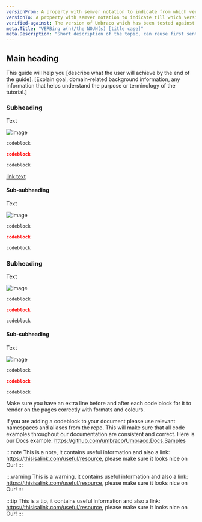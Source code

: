```yaml
---
versionFrom: A property with semver notation to indicate from which version this article is valid 
versionTo: A property with semver notation to indicate till which version this article is valid
verified-against: The version of Umbraco which has been tested against or the latest version
meta.Title: "VERBing a(n)/the NOUN(s) [title case]"
meta.Description: "Short description of the topic, can reuse first sentence, max 300 characters"
---
```


## Main heading
This guide will help you [describe what the user will achieve by the end of the guide]. [Explain goal, domain-related background information, any information that helps understand the purpose or terminology of the tutorial.]


### Subheading

Text

![image](image/imagename)

```csharp
codeblock
```

```json
codeblock
```

```xml
codeblock
```

[link text](https://yourlink.com)


#### Sub-subheading

Text

![image](image/imagename)

```csharp
codeblock
```

```json
codeblock
```

```xml
codeblock
```

### Subheading

Text

![image](image/imagename)

```csharp
codeblock
```

```json
codeblock
```

```xml
codeblock
```

#### Sub-subheading

Text

![image](image/imagename)

```csharp
codeblock
```

```json
codeblock
```

```xml
codeblock
```

Make sure you have an extra line before and after each code block for it to render on the pages correctly with formats and colours.

If you are adding a codeblock to your document please use relevant namespaces and aliases from the repo. This will make sure that all code examples throughout our documentation are consistent and correct.
Here is our Docs example: https://github.com/umbraco/Umbraco.Docs.Samples

:::note
This is a note, it contains useful information and also a link: https://thisisalink.com/useful/resource, please make sure it looks nice on Our!
:::

:::warning
This is a warning, it contains useful information and also a link: https://thisisalink.com/useful/resource, please make sure it looks nice on Our!
:::

:::tip
This is a tip, it contains useful information and also a link: https://thisisalink.com/useful/resource, please make sure it looks nice on Our!
:::
